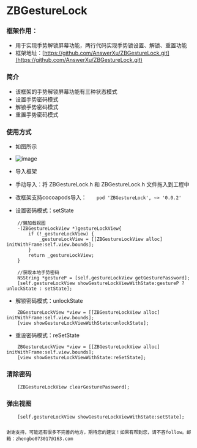 # ZBGestureLock
### 框架作用：
* 用于实现手势解锁屏幕功能，两行代码实现手势锁设置、解锁、重置功能
* 框架地址：[https://github.com/AnswerXu/ZBGestureLock.git](https://github.com/AnswerXu/ZBGestureLock.git)

### 简介
* 该框架的手势解锁屏幕功能有三种状态模式
 * 设置手势密码模式
 * 解锁手势密码模式
 * 重置手势密码模式
          
          
### 使用方式
* 如图所示
* ![image](https://github.com/AnswerXu/ZBGestureLock/blob/master/ReadImgs/gestureLock.gif)

* 导入框架
 * 手动导入：将 ZBGestureLock.h 和 ZBGestureLock.h 文件拖入到工程中
 * 改框架支持cocoapods导入：
   ```
   pod 'ZBGestureLock', ~> '0.0.2'
   ```
* 设置密码模式：setState
```Objc
    //懒加载视图
    -(ZBGestureLockView *)gestureLockView{
        if (!_gestureLockView) {
            _gestureLockView = [[ZBGestureLockView alloc] initWithFrame:self.view.bounds];
        }
        return _gestureLockView;
    }
    
    //获取本地手势密码
    NSString *gestureP = [self.gestureLockView getGesturePassword];
    [self.gestureLockView showGestureLockViewWithState:gestureP ? unlockState : setState];
```

* 解锁密码模式：unlockState
```Objc
    ZBGestureLockView *view = [[ZBGestureLockView alloc] initWithFrame:self.view.bounds];
    [view showGestureLockViewWithState:unlockState];
```

* 重设密码模式：reSetState
```Objc
    ZBGestureLockView *view = [[ZBGestureLockView alloc] initWithFrame:self.view.bounds];
    [view showGestureLockViewWithState:reSetState];
```

### 清除密码
```Objc
    [ZBGestureLockView clearGesturePassword];
```

### 弹出视图
```Objc
    [self.gestureLockView showGestureLockViewWithState:setState];
````

### 

	谢谢支持，可能还有很多不完善的地方，期待您的建议！如果有帮到您，请不吝follow。邮箱：zhengbo073017@163.com

